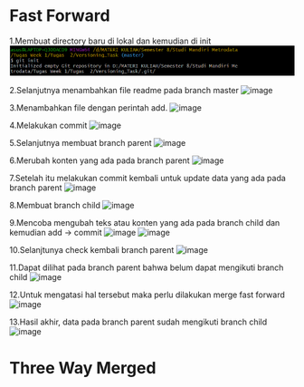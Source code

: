 # Fast Forward

1.Membuat directory baru di lokal dan kemudian di init
![alt text](https://github.com/SIBKM-06-Java/S1-Git/blob/ParentSupri/img/1.png?raw=true)

2.Selanjutnya menambahkan file readme pada branch master
![image](https://github.com/supriantositompul/test/assets/71377466/6face0a1-8c74-4768-b114-f4b890d93206)

3.Menambahkan file dengan perintah add.
![image](https://github.com/supriantositompul/test/assets/71377466/a4b44350-da76-45a6-8c9d-9d5ea0233064)

4.Melakukan commit
![image](https://github.com/supriantositompul/test/assets/71377466/6397a9e9-d82b-4885-bd03-7c376f0b28f0)

5.Selanjutnya membuat branch parent
![image](https://github.com/supriantositompul/test/assets/71377466/3205a191-85fb-49e7-8100-8ea3c456641a)

6.Merubah konten yang ada pada branch parent
![image](https://github.com/supriantositompul/test/assets/71377466/29a486df-6a9e-4910-9cac-5c0120bf2ec8)

7.Setelah itu melakukan commit kembali untuk update data yang ada pada branch parent
![image](https://github.com/supriantositompul/test/assets/71377466/f0266c3b-0488-44f9-ac82-1c54a55a0ad6)

8.Membuat branch child
![image](https://github.com/supriantositompul/test/assets/71377466/dea7bb49-2574-4b79-90c8-01f819b3d27d)

9.Mencoba mengubah teks atau konten yang ada pada branch child dan kemudian add -> commit
![image](https://github.com/supriantositompul/test/assets/71377466/e72e7634-3372-4b89-8d02-30440293ee71)
![image](https://github.com/supriantositompul/test/assets/71377466/fb522fc7-dc1d-4d53-965a-22cff6efe184)

10.Selanjtunya check kembali branch parent
![image](https://github.com/supriantositompul/test/assets/71377466/c8012a19-50ec-43d1-91b1-b8a1c20b5f89)

11.Dapat dilihat pada branch parent bahwa belum dapat mengikuti branch child
![image](https://github.com/supriantositompul/test/assets/71377466/78f7422f-5d31-4315-b173-41f09afb688c)

12.Untuk mengatasi hal tersebut maka perlu dilakukan merge fast forward
![image](https://github.com/supriantositompul/test/assets/71377466/b7823c41-f9b4-4a94-ae20-852ea30350aa)

13.Hasil akhir, data pada branch parent sudah mengikuti branch child
![image](https://github.com/supriantositompul/test/assets/71377466/08abe214-480a-4c53-8031-8093b77d4114)


# Three Way Merged
